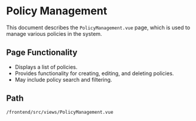 # Policy Management

This document describes the `PolicyManagement.vue` page, which is used to manage various policies in the system.

## Page Functionality
*   Displays a list of policies.
*   Provides functionality for creating, editing, and deleting policies.
*   May include policy search and filtering.

## Path
`/frontend/src/views/PolicyManagement.vue`